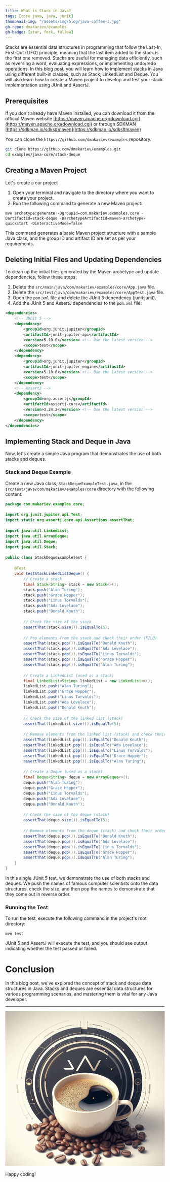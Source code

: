 ```yaml
---
title: What is Stack in Java?
tags: [core java, java, junit]
thumbnail-img: "/assets/img/blog/java-coffee-3.jpg"
gh-repo: dmakariev/examples
gh-badge: [star, fork, follow]
---
```



Stacks are essential data structures in programming that follow the Last-In, First-Out (LIFO) principle, meaning that the last item added to the stack is the first one removed. Stacks are useful for managing data efficiently, such as reversing a word, evaluating expressions, or implementing undo/redo operations. In this blog post, you will learn how to implement stacks in Java using different built-in classes, such as Stack, LinkedList and Deque. You will also learn how to create a Maven project to develop and test your stack implementation using JUnit and AssertJ.


## Prerequisites
If you don't already have Maven installed, you can download it from the official Maven website [https://maven.apache.org/download.cgi](https://maven.apache.org/download.cgi) or through SDKMAN [https://sdkman.io/sdks#maven](https://sdkman.io/sdks#maven)

You can clone the `https://github.com/dmakariev/examples` repository.
```bash
git clone https://github.com/dmakariev/examples.git
cd examples/java-core/stack-deque
```

## Creating a Maven Project 
Let's create a our project 
1. Open your terminal and navigate to the directory where you want to create your project.
2. Run the following command to generate a new Maven project:
```shell
mvn archetype:generate -DgroupId=com.makariev.examples.core -DartifactId=stack-deque -DarchetypeArtifactId=maven-archetype-quickstart -DinteractiveMode=false
```
This command generates a basic Maven project structure with a sample Java class, and the group ID and artifact ID are set as per your requirements.

## Deleting Initial Files and Updating Dependencies

To clean up the initial files generated by the Maven archetype and update dependencies, follow these steps:

1. Delete the `src/main/java/com/makariev/examples/core/App.java` file.
2. Delete the `src/test/java/com/makariev/examples/core/AppTest.java` file.
3. Open the `pom.xml` file and delete the JUnit 3 dependency (junit:junit).
4. Add the JUnit 5 and AssertJ dependencies to the `pom.xml` file:


```xml
<dependencies>
    <!-- JUnit 5 -->
    <dependency>
        <groupId>org.junit.jupiter</groupId>
        <artifactId>junit-jupiter-api</artifactId>
        <version>5.10.0</version> <!-- Use the latest version -->
        <scope>test</scope>
    </dependency>
    <dependency>
        <groupId>org.junit.jupiter</groupId>
        <artifactId>junit-jupiter-engine</artifactId>
        <version>5.10.0</version> <!-- Use the latest version -->
        <scope>test</scope>
    </dependency>
    <!-- AssertJ -->
    <dependency>
        <groupId>org.assertj</groupId>
        <artifactId>assertj-core</artifactId>
        <version>3.24.2</version> <!-- Use the latest version -->
        <scope>test</scope>
    </dependency>
</dependencies>

```

## Implementing Stack and Deque in Java
Now, let's create a simple Java program that demonstrates the use of both stacks and deques.

### Stack and Deque Example
Create a new Java class, `StackDequeExampleTest.java`, in the `src/test/java/com/makariev/examples/core` directory with the following content:

```java
package com.makariev.examples.core;

import org.junit.jupiter.api.Test;
import static org.assertj.core.api.Assertions.assertThat;

import java.util.LinkedList;
import java.util.ArrayDeque;
import java.util.Deque;
import java.util.Stack;

public class StackDequeExampleTest {

    @Test
    void testStackLinkedListDeque() {
        // Create a stack
        final Stack<String> stack = new Stack<>();
        stack.push("Alan Turing");
        stack.push("Grace Hopper");
        stack.push("Linus Torvalds");
        stack.push("Ada Lovelace");
        stack.push("Donald Knuth");

        // Check the size of the stack
        assertThat(stack.size()).isEqualTo(5);

        // Pop elements from the stack and check their order (FILO)
        assertThat(stack.pop()).isEqualTo("Donald Knuth");
        assertThat(stack.pop()).isEqualTo("Ada Lovelace");
        assertThat(stack.pop()).isEqualTo("Linus Torvalds");
        assertThat(stack.pop()).isEqualTo("Grace Hopper");
        assertThat(stack.pop()).isEqualTo("Alan Turing");

        // Create a LinkedList (used as a stack)
        final LinkedList<String> linkedList = new LinkedList<>();
        linkedList.push("Alan Turing");
        linkedList.push("Grace Hopper");
        linkedList.push("Linus Torvalds");
        linkedList.push("Ada Lovelace");
        linkedList.push("Donald Knuth");

        // Check the size of the linked list (stack)
        assertThat(linkedList.size()).isEqualTo(5);

        // Remove elements from the linked list (stack) and check their order (FILO)
        assertThat(linkedList.pop()).isEqualTo("Donald Knuth");
        assertThat(linkedList.pop()).isEqualTo("Ada Lovelace");
        assertThat(linkedList.pop()).isEqualTo("Linus Torvalds");
        assertThat(linkedList.pop()).isEqualTo("Grace Hopper");
        assertThat(linkedList.pop()).isEqualTo("Alan Turing");

        // Create a Deque (used as a stack)
        final Deque<String> deque = new ArrayDeque<>();
        deque.push("Alan Turing");
        deque.push("Grace Hopper");
        deque.push("Linus Torvalds");
        deque.push("Ada Lovelace");
        deque.push("Donald Knuth");

        // Check the size of the deque (stack)
        assertThat(deque.size()).isEqualTo(5);

        // Remove elements from the deque (stack) and check their order (FILO)
        assertThat(deque.pop()).isEqualTo("Donald Knuth");
        assertThat(deque.pop()).isEqualTo("Ada Lovelace");
        assertThat(deque.pop()).isEqualTo("Linus Torvalds");
        assertThat(deque.pop()).isEqualTo("Grace Hopper");
        assertThat(deque.pop()).isEqualTo("Alan Turing");
    }
}

```

In this single JUnit 5 test, we demonstrate the use of both stacks and deques. We push the names of famous computer scientists onto the data structures, check the size, and then pop the names to demonstrate that they come out in reverse order.

### Running the Test
To run the test, execute the following command in the project's root directory:
```shell
mvn test
```

JUnit 5 and AssertJ will execute the test, and you should see output indicating whether the test passed or failed.

# Conclusion

In this blog post, we've explored the concept of stack and deque data structures in Java. Stacks and deques are essential data structures for various programming scenarios, and mastering them is vital for any Java developer.

---

[![Coffee Time!](/assets/img/blog/java-coffee-3.jpg)](/assets/img/blog/java-coffee-3.jpg)

Happy coding!



